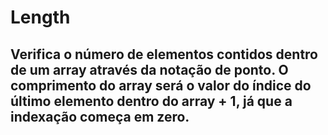 # Length
## Verifica o número de elementos contidos dentro de um array através da notação de ponto. O comprimento do array será o valor do índice do último elemento dentro do array + 1, já que a indexação começa em zero.